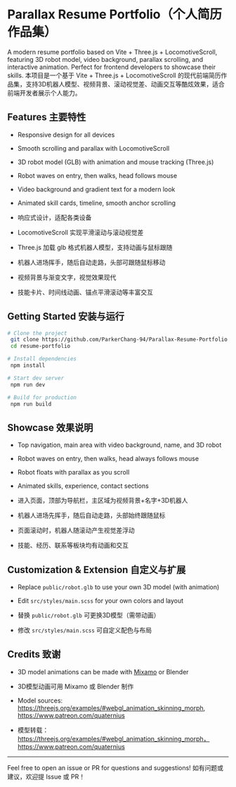 # Parallax Resume Portfolio（个人简历作品集）

A modern resume portfolio based on Vite + Three.js + LocomotiveScroll, featuring 3D robot model, video background, parallax scrolling, and interactive animation. Perfect for frontend developers to showcase their skills.
本项目是一个基于 Vite + Three.js + LocomotiveScroll 的现代前端简历作品集，支持3D机器人模型、视频背景、滚动视觉差、动画交互等酷炫效果，适合前端开发者展示个人能力。

## Features 主要特性
- Responsive design for all devices
- Smooth scrolling and parallax with LocomotiveScroll
- 3D robot model (GLB) with animation and mouse tracking (Three.js)
- Robot waves on entry, then walks, head follows mouse
- Video background and gradient text for a modern look
- Animated skill cards, timeline, smooth anchor scrolling

- 响应式设计，适配各类设备
- LocomotiveScroll 实现平滑滚动与滚动视觉差
- Three.js 加载 glb 格式机器人模型，支持动画与鼠标跟随
- 机器人进场挥手，随后自动走路，头部可跟随鼠标移动
- 视频背景与渐变文字，视觉效果现代
- 技能卡片、时间线动画、锚点平滑滚动等丰富交互

## Getting Started 安装与运行
```bash
# Clone the project
 git clone https://github.com/ParkerChang-94/Parallax-Resume-Portfolio.git
 cd resume-portfolio

# Install dependencies
 npm install

# Start dev server
 npm run dev

# Build for production
 npm run build
```

## Showcase 效果说明
- Top navigation, main area with video background, name, and 3D robot
- Robot waves on entry, then walks, head always follows mouse
- Robot floats with parallax as you scroll
- Animated skills, experience, contact sections

- 进入页面，顶部为导航栏，主区域为视频背景+名字+3D机器人
- 机器人进场先挥手，随后自动走路，头部始终跟随鼠标
- 页面滚动时，机器人随滚动产生视觉差浮动
- 技能、经历、联系等板块均有动画和交互

## Customization & Extension 自定义与扩展
- Replace `public/robot.glb` to use your own 3D model (with animation)
- Edit `src/styles/main.scss` for your own colors and layout

- 替换 `public/robot.glb` 可更换3D模型（需带动画）
- 修改 `src/styles/main.scss` 可自定义配色与布局

## Credits 致谢
- 3D model animations can be made with [Mixamo](https://www.mixamo.com/) or Blender
- 3D模型动画可用 Mixamo 或 Blender 制作

- Model sources: https://threejs.org/examples/#webgl_animation_skinning_morph, https://www.patreon.com/quaternius
- 模型转载：https://threejs.org/examples/#webgl_animation_skinning_morph，   https://www.patreon.com/quaternius

---

Feel free to open an issue or PR for questions and suggestions!
如有问题或建议，欢迎提 Issue 或 PR！ 
